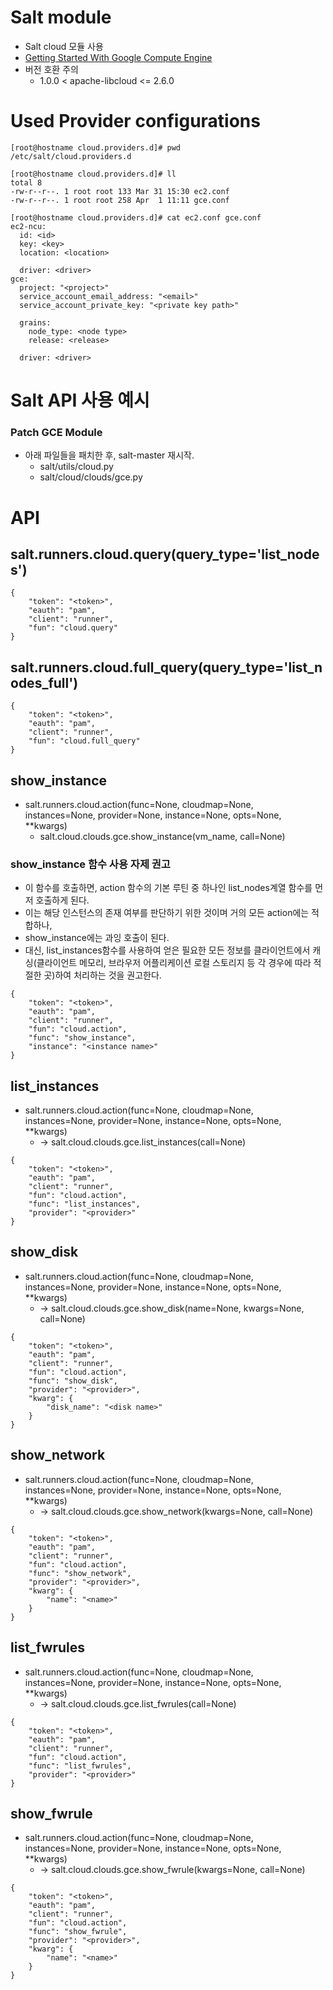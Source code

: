 # Salt module
* Salt cloud 모듈 사용
* [Getting Started With Google Compute Engine](https://docs.saltproject.io/en/3001/topics/cloud/gce.html)
* 버전 호환 주의
    * 1.0.0 < apache-libcloud  <=  2.6.0

# Used Provider configurations
```
[root@hostname cloud.providers.d]# pwd
/etc/salt/cloud.providers.d

[root@hostname cloud.providers.d]# ll
total 8
-rw-r--r--. 1 root root 133 Mar 31 15:30 ec2.conf
-rw-r--r--. 1 root root 258 Apr  1 11:11 gce.conf

[root@hostname cloud.providers.d]# cat ec2.conf gce.conf
ec2-ncu:
  id: <id>
  key: <key>
  location: <location>

  driver: <driver>
gce:
  project: "<project>"
  service_account_email_address: "<email>"
  service_account_private_key: "<private key path>"

  grains:
    node_type: <node type>
    release: <release>

  driver: <driver>
```

# Salt API 사용 예시
### Patch GCE Module
* 아래 파일들을 패치한 후, salt-master 재시작.
    * salt/utils/cloud.py
    * salt/cloud/clouds/gce.py

# API
## salt.runners.cloud.query(query_type='list_nodes')
```
{
    "token": "<token>",
    "eauth": "pam",
    "client": "runner",
    "fun": "cloud.query"
}
```

## salt.runners.cloud.full_query(query_type='list_nodes_full')
```
{
    "token": "<token>",
    "eauth": "pam",
    "client": "runner",
    "fun": "cloud.full_query"
}
```

## show_instance
* salt.runners.cloud.action(func=None, cloudmap=None, instances=None, provider=None, instance=None, opts=None, **kwargs)
    *  salt.cloud.clouds.gce.show_instance(vm_name, call=None)

### show_instance 함수 사용 자제 권고
* 이 함수를 호출하면, action 함수의 기본 루틴 중 하나인 list_nodes계열 함수를 먼저 호출하게 된다.
* 이는 해당 인스턴스의 존재 여부를 판단하기 위한 것이며 거의 모든 action에는 적합하나,
* show_instance에는 과잉 호출이 된다.
* 대신, list_instances함수를 사용하여 얻은 필요한 모든 정보를 클라이언트에서 캐싱(클라이언트 메모리, 브라우저 어플리케이션 로컬  스토리지 등 각 경우에 따라 적절한 곳)하여 처리하는 것을 권고한다.

```
{
    "token": "<token>",
    "eauth": "pam",
    "client": "runner",
    "fun": "cloud.action",
    "func": "show_instance",
    "instance": "<instance name>"
}
```

## list_instances
* salt.runners.cloud.action(func=None, cloudmap=None, instances=None, provider=None, instance=None, opts=None, **kwargs)
    * → salt.cloud.clouds.gce.list_instances(call=None)
```
{
    "token": "<token>",
    "eauth": "pam",
    "client": "runner",
    "fun": "cloud.action",
    "func": "list_instances",
    "provider": "<provider>"
}
```

## show_disk
* salt.runners.cloud.action(func=None, cloudmap=None, instances=None, provider=None, instance=None, opts=None, **kwargs)
    * → salt.cloud.clouds.gce.show_disk(name=None, kwargs=None, call=None)

```
{
    "token": "<token>",
    "eauth": "pam",
    "client": "runner",
    "fun": "cloud.action",
    "func": "show_disk",
    "provider": "<provider>", 
    "kwarg": {
        "disk_name": "<disk name>"
    }
}
```

## show_network
* salt.runners.cloud.action(func=None, cloudmap=None, instances=None, provider=None, instance=None, opts=None, **kwargs)
    * → salt.cloud.clouds.gce.show_network(kwargs=None, call=None)

```
{
    "token": "<token>",
    "eauth": "pam",
    "client": "runner",
    "fun": "cloud.action",
    "func": "show_network",
    "provider": "<provider>",
    "kwarg": {
        "name": "<name>"
    }
}
```

## list_fwrules
* salt.runners.cloud.action(func=None, cloudmap=None, instances=None, provider=None, instance=None, opts=None, **kwargs)
    * → salt.cloud.clouds.gce.list_fwrules(call=None)
```
{
    "token": "<token>",
    "eauth": "pam",
    "client": "runner",
    "fun": "cloud.action",
    "func": "list_fwrules",
    "provider": "<provider>"
}
```

## show_fwrule
* salt.runners.cloud.action(func=None, cloudmap=None, instances=None, provider=None, instance=None, opts=None, **kwargs)
    * → salt.cloud.clouds.gce.show_fwrule(kwargs=None, call=None)
```
{
    "token": "<token>",
    "eauth": "pam",
    "client": "runner",
    "fun": "cloud.action",
    "func": "show_fwrule",
    "provider": "<provider>",
    "kwarg": {
        "name": "<name>"
    }
}
```